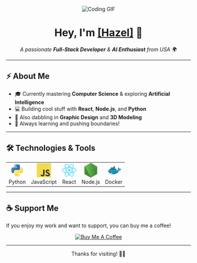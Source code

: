 <p align="center">
  <img src="https://media.giphy.com/media/3o7TKtnuHOHHUjR38Y/giphy.gif" alt="Coding GIF" width="200"/>
</p>

<h1 align="center">Hey, I'm <a href="https://github.com/hezial-spec" target="_blank">[Hazel]</a> 👋</h1>

<p align="center">
  <i>A passionate <b>Full-Stack Developer</b> & <b>AI Enthusiast</b> from USA</i> 🌍  
</p>

---

## ⚡ About Me

- 🎓 Currently mastering <b>Computer Science</b> & exploring <b>Artificial Intelligence</b>  
- 💻 Building cool stuff with <b>React</b>, <b>Node.js</b>, and <b>Python</b>  
- 🎨 Also dabbling in <b>Graphic Design</b> and <b>3D Modeling</b>  
- 🚀 Always learning and pushing boundaries!  

---

## 🛠 Technologies & Tools

<table>
  <tr align="center">
    <td><img src="https://raw.githubusercontent.com/devicons/devicon/master/icons/python/python-original.svg" width="40" /><br>Python</td>
    <td><img src="https://raw.githubusercontent.com/devicons/devicon/master/icons/javascript/javascript-original.svg" width="40" /><br>JavaScript</td>
    <td><img src="https://raw.githubusercontent.com/devicons/devicon/master/icons/react/react-original.svg" width="40" /><br>React</td>
    <td><img src="https://raw.githubusercontent.com/devicons/devicon/master/icons/nodejs/nodejs-original.svg" width="40" /><br>Node.js</td>
    <td><img src="https://raw.githubusercontent.com/devicons/devicon/master/icons/docker/docker-original.svg" width="40" /><br>Docker</td>
  </tr>
</table>

---

## ☕ Support Me

If you enjoy my work and want to support, you can buy me a coffee!  

<p align="center">
  <a href="https://www.buymeacoffee.com/yourusername" target="_blank">
    <img src="https://cdn.buymeacoffee.com/buttons/v2/default-yellow.png" alt="Buy Me A Coffee" height="50" />
  </a>
</p>

---

<p align="center">Thanks for visiting! 🚀✨</p>
